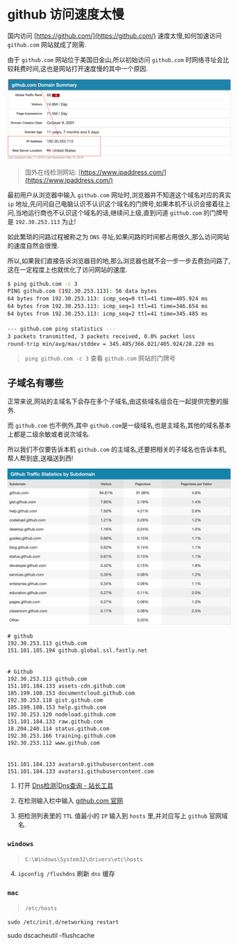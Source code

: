 # github 访问速度太慢

国内访问 [https://github.com/](https://github.com/) 速度太慢,如何加速访问 `github.com` 网站就成了刚需.

由于 `github.com` 网站位于美国旧金山,所以初始访问 `github.com` 时网络寻址会比较耗费时间,这也是网站打开速度慢的其中一个原因.

![github-speedup-ipaddress-dns.png](./images/github-speedup-ipaddress-dns.png)

> 国外在线检测网站: [https://www.ipaddress.com/](https://www.ipaddress.com/)

最初用户从浏览器中输入 `github.com` 网址时,浏览器并不知道这个域名对应的真实 `ip` 地址,先问问自己电脑认识不认识这个域名的门牌号,如果本机不认识会接着往上问,当地运行商也不认识这个域名的话,继续问上级,直到问道 `github.com` 的门牌号是 `192.30.253.113` 为止!

如此繁琐的问路过程被称之为 `DNS` 寻址,如果问路的时间都占用很久,那么访问网站的速度自然会很慢.

所以,如果我们直接告诉浏览器目的地,那么浏览器也就不会一步一步去费劲问路了,这在一定程度上也就优化了访问网站的速度.

```bash
$ ping github.com -c 3
PING github.com (192.30.253.113): 56 data bytes
64 bytes from 192.30.253.113: icmp_seq=0 ttl=41 time=405.924 ms
64 bytes from 192.30.253.113: icmp_seq=1 ttl=41 time=346.654 ms
64 bytes from 192.30.253.113: icmp_seq=2 ttl=41 time=345.485 ms

--- github.com ping statistics ---
3 packets transmitted, 3 packets received, 0.0% packet loss
round-trip min/avg/max/stddev = 345.485/366.021/405.924/28.220 ms
```

> `ping github.com -c 3` 查看 `github.com` 网站的门牌号

## 子域名有哪些

正常来说,网站的主域名下会存在多个子域名,由这些域名组合在一起提供完整的服务.

而 `github.com` 也不例外,其中 `github.com`是一级域名,也是主域名,其他的域名基本上都是二级余敏或者说次域名.

所以我们不仅要告诉本机 `github.com` 的主域名,还要把相关的子域名也告诉本机,帮人帮到底,送福送到西!

![github-speedup-ipaddress-domain.png](./images/github-speedup-ipaddress-domain.png)





```
# github
192.30.253.113 github.com
151.101.185.194 github.global.ssl.fastly.net


# Github
192.30.253.113 github.com
151.101.184.133 assets-cdn.github.com
185.199.108.153 documentcloud.github.com
192.30.253.118 gist.github.com
185.199.108.153 help.github.com
192.30.253.120 nodeload.github.com
151.101.184.133 raw.github.com
18.204.240.114 status.github.com
192.30.253.166 training.github.com
192.30.253.112 www.github.com


151.101.184.133 avatars0.githubusercontent.com
151.101.184.133 avatars1.githubusercontent.com

```



1. 打开 [Dns检测|Dns查询 - 站长工具](http://tool.chinaz.com/dns/)

2. 在检测输入栏中输入 [github.com 官网](http://tool.chinaz.com/dns/?type=1&host=github.com&ip=)

3. 把检测列表里的 `TTL` 值最小的 `IP` 输入到 `hosts` 里,并对应写上 `github` 官网域名.

### `windows` 

> `C:\Windows\System32\drivers\etc\hosts`

4. `ipconfig /flushdns` 刷新 `dns` 缓存


### `mac`

> `/etc/hosts`


`sudo /etc/init.d/networking restart`

sudo dscacheutil -flushcache

